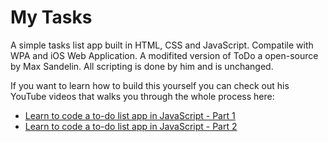# My Tasks
A simple tasks list app built in HTML, CSS and JavaScript. Compatile with WPA and iOS Web Application. A modifited version of ToDo a open-source by Max Sandelin. All scripting is done by him and is unchanged.

If you want to learn how to build this yourself you can check out his YouTube videos that walks you through the whole process here:
- [Learn to code a to-do list app in JavaScript - Part 1](https://www.youtube.com/watch?v=2wCpkOk2uCg)
- [Learn to code a to-do list app in JavaScript - Part 2](https://www.youtube.com/watch?v=bGLZ2pwCaiI)
